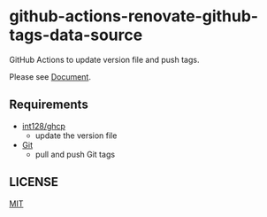 # github-actions-renovate-github-tags-data-source

GitHub Actions to update version file and push tags.

Please see [Document](https://github.com/suzuki-shunsuke/renovate-github-tags-datasource-repositories).

## Requirements

* [int128/ghcp](https://github.com/int128/ghcp)
  * update the version file
* [Git](https://git-scm.com/)
  * pull and push Git tags

## LICENSE

[MIT](LICENSE)

